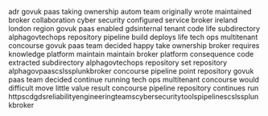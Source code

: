 adr govuk paas taking ownership autom team originally wrote maintained broker collaboration cyber security configured service broker ireland london region govuk paas enabled gdsinternal tenant code life subdirectory alphagovtechops repository pipeline build deploys life tech ops multitenant concourse govuk paas team decided happy take ownership broker requires knowledge platform maintain maintain broker platform consequence code extracted subdirectory alphagovtechops repository set repository alphagovpaascslssplunkbroker concourse pipeline point repository govuk paas team decided continue running tech ops multitenant concourse would difficult move little value result concourse pipeline repository continues run httpscdgdsreliabilityengineeringteamscybersecuritytoolspipelinescslssplunkbroker
